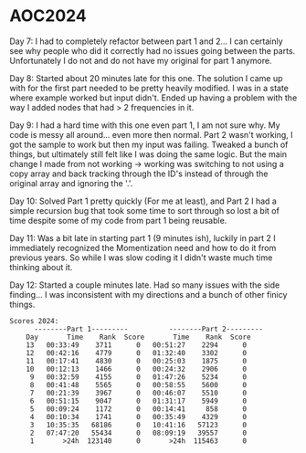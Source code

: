 # AOC2024
Day 7: I had to completely refactor between part 1 and 2... I can certainly see why people who did it correctly had no issues going between the parts. Unfortunately I do not and do not have my original for part 1 anymore.

Day 8: Started about 20 minutes late for this one. The solution I came up with for the first part needed to be pretty heavily modified. I was in a state where example worked but input didn't. Ended up having a problem with the way I added nodes that had > 2 frequencies in it.

Day 9: I had a hard time with this one even part 1, I am not sure why. My code is messy all around... even more then normal. Part 2 wasn't working, I got the sample to work but then my input was failing. Tweaked a bunch of things, but ultimately still felt like I was doing the same logic. But the main change I made from not working -> working was switching to not using a copy array and back tracking through the ID's instead of through the original array and ignoring the '.'.

Day 10: Solved Part 1 pretty quickly (For me at least), and Part 2 I had a simple recursion bug that took some time to sort through so lost a bit of time despite some of my code from part 1 being reusable. 

Day 11: Was a bit  late in starting part 1 (9 minutes ish), luckily in part 2 I immediately recognized the Momentization need and how to do it from previous years. So while I was slow coding it I didn't waste much time thinking about it.

Day 12: Started a couple minutes late. Had so many issues with the side finding... I was inconsistent with my directions and a bunch of other finicy things.

    Scores 2024:
          --------Part 1---------          --------Part 2---------
        Day       Time    Rank  Score       Time    Rank  Score
        13   00:33:49    3711      0   00:51:27    2294      0
        12   00:42:16    4779      0   01:32:40    3302      0
        11   00:17:41    4830      0   00:25:03    1875      0
        10   00:12:13    1466      0   00:24:32    2906      0
         9   00:32:59    4155      0   01:47:26    5234      0
         8   00:41:48    5565      0   00:58:55    5600      0
         7   00:21:39    3967      0   00:46:07    5510      0
         6   00:51:15    9047      0   01:31:17    5949      0
         5   00:09:24    1172      0   00:14:41     858      0
         4   00:10:34    1741      0   00:35:49    4329      0
         3   10:35:35   68186      0   10:41:16   57123      0
         2   07:47:20   55434      0   08:09:19   39557      0
         1       >24h  123140      0       >24h  115463      0